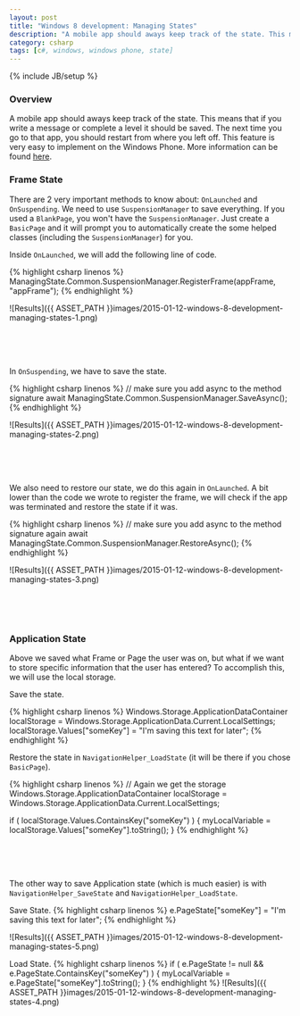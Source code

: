 ```yaml
---
layout: post
title: "Windows 8 development: Managing States"
description: "A mobile app should aways keep track of the state. This means that if you write a message or complete a level it should be saved. The next time you go to that app, you should restart from where you left off. This feature is very easy to implement on the Windows Phone. More information can be found [here](https://www.youtube.com/watch?v=qH4X8RKOZLc)."
category: csharp
tags: [c#, windows, windows phone, state]
---
```

{% include JB/setup %}

<!-- Overview -->
<h3>Overview</h3>

A mobile app should aways keep track of the state. This means that if you write a message or complete a level it should be saved. The next time you go to that app, you should restart from where you left off. This feature is very easy to implement on the Windows Phone. More information can be found [here](https://www.youtube.com/watch?v=qH4X8RKOZLc).

<!-- Frame State -->
<h3>Frame State</h3>

There are 2 very important methods to know about: `OnLaunched` and `OnSuspending`. We need to use `SuspensionManager` to save everything. If you used a `BlankPage`, you won't have the `SuspensionManager`. Just create a `BasicPage` and it will prompt you to automatically create the some helped classes (including the `SuspensionManager`) for you.

Inside `OnLaunched`, we will add the following line of code.

{% highlight csharp linenos %}
ManagingState.Common.SuspensionManager.RegisterFrame(appFrame, "appFrame");
{% endhighlight %}

![Results]({{ ASSET_PATH }}images/2015-01-12-windows-8-development-managing-states-1.png)

<br /><br /><br />

In `OnSuspending`, we have to save the state.

{% highlight csharp linenos %}
// make sure you add async to the method signature
await ManagingState.Common.SuspensionManager.SaveAsync();
{% endhighlight %}

![Results]({{ ASSET_PATH }}images/2015-01-12-windows-8-development-managing-states-2.png)

<br /><br /><br />

We also need to restore our state, we do this again in `OnLaunched`. A bit lower than the code we wrote to register the frame, we will check if the app was terminated and restore the state if it was.

{% highlight csharp linenos %}
// make sure you add async to the method signature again
await ManagingState.Common.SuspensionManager.RestoreAsync();
{% endhighlight %}

![Results]({{ ASSET_PATH }}images/2015-01-12-windows-8-development-managing-states-3.png)

<br /><br /><br />

<!-- Application State -->
<h3>Application State</h3>

Above we saved what Frame or Page the user was on, but what if we want to store specific information that the user has entered? To accomplish this, we will use the local storage.

Save the state.

{% highlight csharp linenos %}
Windows.Storage.ApplicationDataContainer localStorage = Windows.Storage.ApplicationData.Current.LocalSettings;
localStorage.Values["someKey"] = "I'm saving this text for later";
{% endhighlight %}

Restore the state in `NavigationHelper_LoadState` (it will be there if you chose `BasicPage`).

{% highlight csharp linenos %}
// Again we get the storage
Windows.Storage.ApplicationDataContainer localStorage = Windows.Storage.ApplicationData.Current.LocalSettings;

if ( localStorage.Values.ContainsKey("someKey") ) {
  myLocalVariable = localStorage.Values["someKey"].toString();
}
{% endhighlight %}

<br /><br /><br />

The other way to save Application state (which is much easier) is with `NavigationHelper_SaveState` and `NavigationHelper_LoadState`.

Save State.
{% highlight csharp linenos %}
e.PageState["someKey"] = "I'm saving this text for later";
{% endhighlight %}

![Results]({{ ASSET_PATH }}images/2015-01-12-windows-8-development-managing-states-5.png)

Load State.
{% highlight csharp linenos %}
if ( e.PageState != null && e.PageState.ContainsKey("someKey") ) {
  myLocalVariable = e.PageState["someKey"].toString();
}
{% endhighlight %}
![Results]({{ ASSET_PATH }}images/2015-01-12-windows-8-development-managing-states-4.png)


